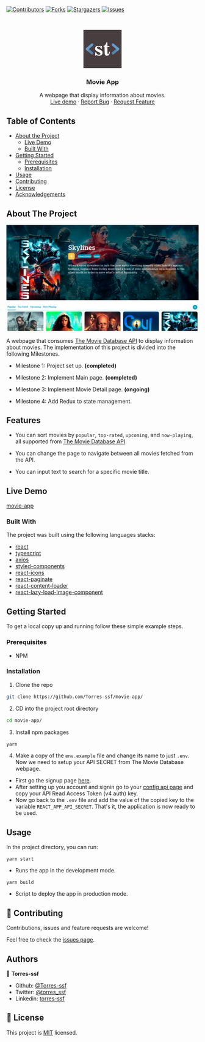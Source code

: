 [![Contributors][contributors-shield]][contributors-url]
[![Forks][forks-shield]][forks-url]
[![Stargazers][stars-shield]][stars-url]
[![Issues][issues-shield]][issues-url]

<!-- PROJECT LOGO -->
<br />
<p align="center">
    <img src="./src/assets/logo.png" alt="Logo" width="100" height="100">

  <h3 align="center">Movie App</h3>

  <p align="center">
    A webpage that display information about movies.
    <br />
    <a href="https://movieapp.torres-ssf.com/">Live demo</a>
    ·
    <a href="https://github.com/Torres-ssf/movie-app/issues">Report Bug</a>
    ·
    <a href="https://github.com/Torres-ssf/movie-app/issues">Request Feature</a>
  </p>
</p>

<!-- TABLE OF CONTENTS -->

## Table of Contents

- [About the Project](#about-the-project)
  - [Live Demo](#live-demo)
  - [Built With](#built-with)
- [Getting Started](#getting-started)
  - [Prerequisites](#prerequisites)
  - [Installation](#installation)
- [Usage](#usage)
- [Contributing](#contributing)
- [License](#license)
- [Acknowledgements](#acknowledgements)

<!-- ABOUT THE PROJECT -->

## About The Project

![](/src/assets/app-screenshot.png)

A webpage that consumes [The Movie Database API](https://developers.themoviedb.org/3/getting-started/introduction) to display information about movies. The implementation of this project is divided into the following Milestones. 

- Milestone 1: Project set up. **(completed)**

- Milestone 2: Implement Main page. **(completed)**

- Milestone 3: Implement Movie Detail page. **(ongoing)**

- Milestone 4: Add Redux to state management.

## Features

- You can sort movies by `popular`, `top-rated`, `upcoming`, and `now-playing`, all supported from [The Movie Database API](https://developers.themoviedb.org/3/getting-started/introduction).

- You can change the page to navigate between all movies fetched from the API.

- You can input text to search for a specific movie title.

## Live Demo

[movie-app](https://movieapp.torres-ssf.com/)

### Built With

The project was built using the following languages stacks:

- [react](https://github.com/facebook/react)
- [typescript](https://www.npmjs.com/package/typescript)
- [axios](https://www.npmjs.com/package/axios)
- [styled-components](https://github.com/styled-components/styled-components)
- [react-icons](https://github.com/react-icons/react-icons#readme)
- [react-paginate](https://www.npmjs.com/package/react-paginate)
- [react-content-loader](https://www.npmjs.com/package/react-content-loader)
- [react-lazy-load-image-component](https://www.npmjs.com/package/react-lazy-load-image-component)

<!-- GETTING STARTED -->

## Getting Started

To get a local copy up and running follow these simple example steps.

### Prerequisites

- NPM

### Installation

1. Clone the repo

```sh
git clone https://github.com/Torres-ssf/movie-app/
```

2. CD into the project root directory

```sh
cd movie-app/
```

3. Install npm packages

```sh
yarn
```

4. Make a copy of the `env.example` file and change its name to just `.env`. Now we need to setup your API SECRET from The Movie Database webpage.
 - First go the signup page [here](https://www.themoviedb.org/signup).
 - After setting up you account and signin go to your [config api page](https://www.themoviedb.org/settings/api) and copy your API Read Access Token (v4 auth) key.
 - Now go back to the `.env` file and add the value of the copied key to the variable `REACT_APP_API_SECRET`. That's it, the application is now ready to be used.

## Usage

In the project directory, you can run:

```JS
yarn start
```
- Runs the app in the development mode.<br />

```JS
yarn build
```
- Script to deploy the app in production mode.<br />


## 🤝 Contributing

Contributions, issues and feature requests are welcome!

Feel free to check the [issues page](https://github.com/Torres-ssf/movie-app/issues).

## Authors

👤 **Torres-ssf**

- Github: [@Torres-ssf](https://github.com/Torres-ssf)
- Twitter: [@torres_ssf](https://twitter.com/torres_ssf)
- Linkedin: [torres-ssf](https://www.linkedin.com/in/torres-ssf/)

<!-- ## Acknowledgments

<!-- LICENSE -->

## 📝 License

This project is [MIT](LICENSE.md) licensed.

<!-- MARKDOWN LINKS & IMAGES -->

[contributors-shield]: https://img.shields.io/github/contributors/Torres-ssf/movie-app.svg?style=flat-square
[contributors-url]: https://github.com/Torres-ssf/movie-app/graphs/contributors
[forks-shield]: https://img.shields.io/github/forks/Torres-ssf/movie-app.svg?style=flat-square
[forks-url]: https://github.com/Torres-ssf/movie-app/network/members
[stars-shield]: https://img.shields.io/github/stars/Torres-ssf/movie-app.svg?style=flat-square
[stars-url]: https://github.com/Torres-ssf/movie-app/stargazers
[issues-shield]: https://img.shields.io/github/issues/Torres-ssf/movie-app.svg?style=flat-square
[issues-url]: https://github.com/Torres-ssf/movie-app/issues
